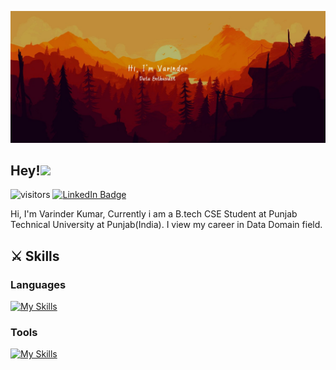 ![Varinder's GitHub Banner](./assets/GithubHeader.jpg)

## Hey!<img src="https://media.giphy.com/media/hvRJCLFzcasrR4ia7z/giphy.gif" width="3%">
![visitors](https://visitor-badge.laobi.icu/badge?page_id=Varinder-KM.Varinder-KM)
[![LinkedIn Badge](https://img.shields.io/badge/LinkedIn-Profile-informational?style=flat&logo=linkedin&logoColor=white&color=0D76A8)](https://www.linkedin.com/in/varinder-kumar-6b2193230)

Hi, I'm Varinder Kumar, Currently i am a B.tech CSE Student at Punjab Technical University at Punjab(India). I view my career in Data Domain field.

## :crossed_swords: Skills

### Languages 

[![My Skills](https://skillicons.dev/icons?i=python,postgresql,html,css,javascript)](https://skillicons.dev)

### Tools

[![My Skills](https://skillicons.dev/icons?i=git,github,figma,webflow,corel)](https://skillicons.dev)
